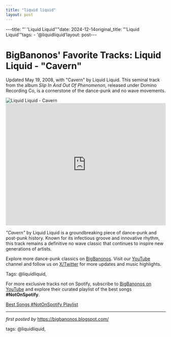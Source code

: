 ```yaml
---
title: "liquid liquid"
layout: post
---
```

---title: "' 'Liquid Liquid''"date: 2024-12-14original_title: "'Liquid Liquid'"tags:  - '@liquidliquid'layout: post---<!-- Post Title --><h1 >BigBanonos' Favorite Tracks: Liquid Liquid - "Cavern"</h1> <!-- Introductory Text --><p >Updated May 19, 2008, with "Cavern" by Liquid Liquid. This seminal track from the album <em>Slip In And Out Of Phenomenon</em>, released under Domino Recording Co, is a cornerstone of the dance-punk and no wave movements.</p> <!-- Featured Image --><div > <img src="https://observer-media.go-vip.net/wp-content/uploads/sites/2/2015/07/11182084_10153274879320011_6448905637377138478_n.jpg" alt="Liquid Liquid - Cavern" /></div> <!-- YouTube Video Embed --><div > <iframe width="100%" height="385" src="https://www.youtube.com/embed/yGncWGLHdQw" title="Liquid Liquid - Cavern" frameborder="0" allow="accelerometer; autoplay; clipboard-write; encrypted-media; gyroscope; picture-in-picture; web-share" referrerpolicy="strict-origin-when-cross-origin" allowfullscreen></iframe></div> <!-- Song Information --><div > <p><em>"Cavern"</em> by Liquid Liquid is a groundbreaking piece of dance-punk and post-punk history. Known for its infectious groove and innovative rhythm, this track remains a definitive no wave classic that continues to inspire new generations of artists.</p></div> <!-- Footer Links --><div > <p>Explore more dance-punk classics on <a href="https://bigbanonos.blogspot.com/" target="_blank">BigBanonos</a>. Visit our <a href="https://www.youtube.com/@BigBanonos" target="_blank">YouTube</a> channel and follow us on <a href="https://x.com/bigbanonos" target="_blank">X/Twitter</a> for more updates and music highlights.</p></div> <!-- Tags --><p >Tags: @liquidliquid,</p><!--Subscribe and Playlist Links--><div>    <p>For more exclusive tracks not on Spotify, subscribe to <a href="https://www.youtube.com/@BigBanonos" target="_blank">BigBanonos on YouTube</a> and explore their curated playlist of the best songs <strong>#NotOnSpotify</strong>.</p>    <p><a href="https://www.youtube.com/playlist?list=PLtuNtuTatqI0kFahUCbtbfenC_ET5O_tr" target="_blank">Best Songs #NotOnSpotify Playlist<br /></a></p></div><hr /><p><em>first posted by</em> <a href="https://bigbanonos.blogspot.com/" rel="noopener" target="_new">https://bigbanonos.blogspot.com/</a></p><p>tags: @liquidliquid,</p>